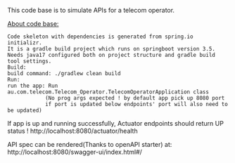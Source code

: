 

This code base is to simulate APIs for a telecom operator. 

<u> About code base: </u>
    
    Code skeleton with dependencies is generated from spring.io initializr. 
    It is a gradle build project which runs on springboot version 3.5.
    Needs java17 configured both on project structure and gradle build tool settings.
    Build:
    build command: ./gradlew clean build 
    Run:
    run the app: Run au.com.telecom.Telecom_Operator.TelecomOperatorApplication class 
                (No prog args expected ! by default app pick up 8080 port
                if port is updated below endpoints' port will also need to be updated)

If app is up and running successfully, Actuator endpoints should return UP status !
http://localhost:8080/actuator/health

API spec can be rendered(Thanks to openAPI starter) at: http://localhost:8080/swagger-ui/index.html#/